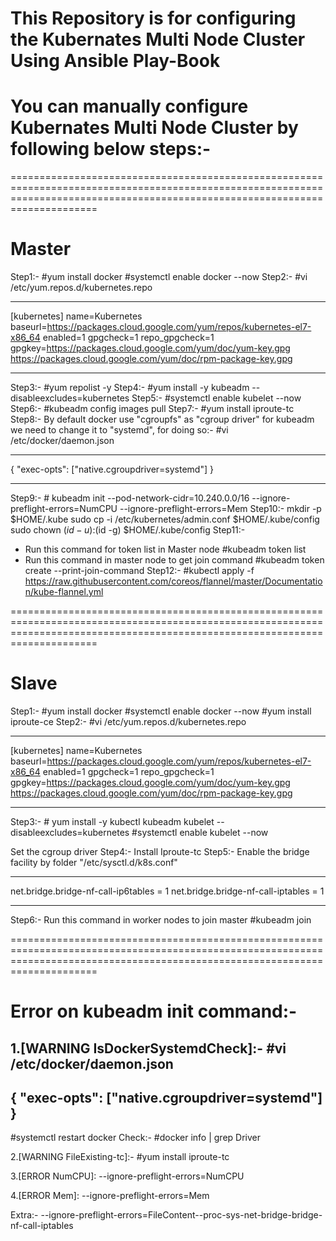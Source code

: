 # This Repository is for configuring the Kubernates Multi Node Cluster Using Ansible Play-Book

# You can manually configure Kubernates Multi Node Cluster by following below steps:-
=================================================================================================================================================================================
# **Master**
Step1:-
#yum install docker
#systemctl enable docker --now
Step2:-
#vi /etc/yum.repos.d/kubernetes.repo

---
[kubernetes]
name=Kubernetes
baseurl=https://packages.cloud.google.com/yum/repos/kubernetes-el7-x86_64
enabled=1
gpgcheck=1
repo_gpgcheck=1
gpgkey=https://packages.cloud.google.com/yum/doc/yum-key.gpg https://packages.cloud.google.com/yum/doc/rpm-package-key.gpg

---
Step3:- #yum repolist -y
Step4:- #yum install -y kubeadm --disableexcludes=kubernetes
Step5:- #systemctl enable kubelet --now
Step6:- #kubeadm config images pull
Step7:- #yum install iproute-tc
Step8:- By default docker use "cgroupfs" as "cgroup driver" for kubeadm we need to change it to "systemd", for doing so:-
#vi /etc/docker/daemon.json

---
{
  "exec-opts": ["native.cgroupdriver=systemd"]
}

---
Step9:- # kubeadm init --pod-network-cidr=10.240.0.0/16  --ignore-preflight-errors=NumCPU  --ignore-preflight-errors=Mem
Step10:-
mkdir -p $HOME/.kube
sudo cp -i /etc/kubernetes/admin.conf $HOME/.kube/config
sudo chown $(id -u):$(id -g) $HOME/.kube/config
Step11:-
- Run this command for token list in Master node 
#kubeadm token list
- Run this command in master node to get join command
#kubeadm token create --print-join-command
Step12:-
#kubectl apply -f https://raw.githubusercontent.com/coreos/flannel/master/Documentation/kube-flannel.yml

=================================================================================================================================================================================
# **Slave**

Step1:-
#yum install docker
#systemctl enable docker --now
#yum install iproute-ce
Step2:-
#vi /etc/yum.repos.d/kubernetes.repo

---
[kubernetes]
name=Kubernetes
baseurl=https://packages.cloud.google.com/yum/repos/kubernetes-el7-x86_64
enabled=1
gpgcheck=1
repo_gpgcheck=1
gpgkey=https://packages.cloud.google.com/yum/doc/yum-key.gpg https://packages.cloud.google.com/yum/doc/rpm-package-key.gpg

---
Step3:- # yum install -y kubectl kubeadm kubelet --disableexcludes=kubernetes
#systemctl enable kubelet --now

Set the cgroup driver
Step4:- Install Iproute-tc
Step5:- Enable the bridge facility by folder "/etc/sysctl.d/k8s.conf"

---
net.bridge.bridge-nf-call-ip6tables = 1
net.bridge.bridge-nf-call-iptables = 1

---
Step6:- Run this command in worker nodes to join master #kubeadm join <token>

  =================================================================================================================================================================================
# Error on kubeadm init command:-

1.[WARNING IsDockerSystemdCheck]:-
#vi /etc/docker/daemon.json
---
{
  "exec-opts": ["native.cgroupdriver=systemd"]
}
---
#systemctl restart docker
Check:- #docker info | grep Driver

2.[WARNING FileExisting-tc]:-
#yum install iproute-tc

3.[ERROR NumCPU]:
--ignore-preflight-errors=NumCPU

4.[ERROR Mem]:
--ignore-preflight-errors=Mem

Extra:-
--ignore-preflight-errors=FileContent--proc-sys-net-bridge-bridge-nf-call-iptables
